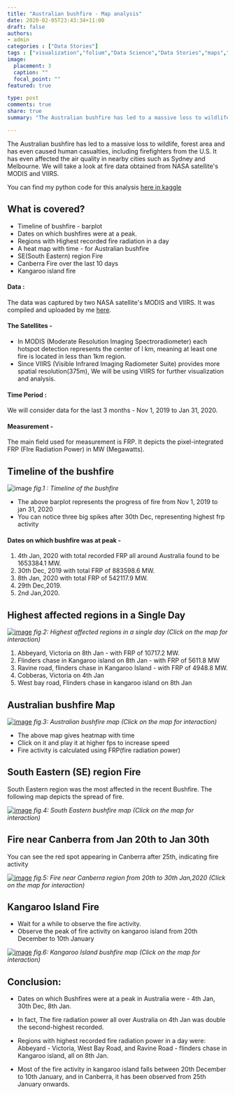```yaml
---
title: "Australian bushfire - Map analysis"
date: 2020-02-05T23:43:34+11:00
draft: false
authors:
- admin
categories : ["Data Stories"]
tags : ["visualization","folium","Data Science","Data Stories","maps","Australia","bushfire"]
image:
  placement: 3
  caption: ""
  focal_point: ""
featured: true

type: post 
comments: true 
share: true
summary: "The Australian bushfire has led to a massive loss to wildlife, forest area and has even caused human casualties, including firefighters from the U.S. It has even affected the air quality in nearby cities such as Sydney and Melbourne. We will take a look at fire data obtained from NASA satellite's MODIS and VIIRS."

---
```


The Australian bushfire has led to a massive loss to wildlife, forest area and has even caused human casualties, including firefighters from the U.S. It has even affected the air quality in nearby cities such as Sydney and Melbourne. We will take a look at fire data obtained from NASA satellite's MODIS and VIIRS.

You can find my python code for this analysis [here in kaggle](https://www.kaggle.com/nagarajbhat/australian-bushfire-map-analysis)

## What is covered?

- Timeline of bushfire - barplot
- Dates on which bushfires were at a peak.
- Regions with Highest recorded fire radiation in a day
- A heat map with time - for Australian bushfire
- SE(South Eastern) region Fire
- Canberra Fire over the last 10 days
- Kangaroo island fire

#### Data :

The data was captured by two NASA satellite's MODIS and VIIRS.
It was compiled and uploaded by me [here](https://www.kaggle.com/nagarajbhat/australian-bush-fire-satellite-data-nasa).

#### The Satellites -
- In MODIS (Moderate Resolution Imaging Spectroradiometer) each hotspot detection represents the center of l km, meaning at least one fire is located in less than 1km region.
- Since VIIRS (Visible Infrared Imaging Radiometer Suite) provides more spatial resolution(375m), We will be using VIIRS for further visualization and analysis.


#### Time Period :
We will consider data for the last 3 months - Nov 1, 2019 to Jan 31, 2020.

#### Measurement - 
The main field used for measurement is FRP. It depicts the pixel-integrated FRP (FIre Radiation Power)  in MW (Megawatts).

## Timeline of the bushfire

![image](/img/australian-bushfire-map/timeline2.png)
*fig.1 : Timeline of the bushfire*

- The above barplot represents the progress of fire from Nov 1, 2019 to jan 31, 2020
- You can notice three big spikes after 30th Dec, representing highest frp activity

#### Dates on which bushfire was at peak - 

1. 4th Jan, 2020 with total recorded FRP all around Australia found to be 1653384.1 MW.
2. 30th Dec, 2019 with total FRP of 883598.6 MW.
3. 8th Jan, 2020 with total FRP of 542117.9 MW.
4. 29th Dec,2019.
5. 2nd Jan,2020.

## Highest affected regions in a Single Day

[![image](/img/australian-bushfire-map/highest_affected.PNG)](/files/australian-bushfire-map/highest_affected.html)
*fig.2: Highest affected regions in a single day (Click on the map for interaction)*

1. Abbeyard, Victoria on 8th Jan - with FRP of 10717.2 MW.
2. Flinders chase in Kangaroo island on 8th Jan - with FRP of 5611.8 MW
3. Ravine road, flinders chase in Kangaroo Island - with FRP of 4948.8 MW.
4. Cobberas, Victoria on 4th Jan 
5. West bay road, Flinders chase in kangaroo island on 8th Jan 



## Australian bushfire Map

[![image](/img/australian-bushfire-map/australia_bushfire.gif)](/files/australian-bushfire-map/australia_bushfire.html)
*fig.3: Australian bushfire map (Click on the map for interaction)*

- The above map gives heatmap with time
- Click on it and play it at higher fps to increase speed
- Fire activity is calculated using FRP(fire radiation power)

## South Eastern (SE) region Fire
South Eastern region was the most affected in the recent Bushfire.
The following map depicts the spread of fire.

[![image](/img/australian-bushfire-map/se_fire.gif)](/files/australian-bushfire-map/australia_bushfire.html)
*fig.4: South Eastern bushfire map (Click on the map for interaction)*


## Fire near Canberra from Jan 20th to Jan 30th

You can see the red spot appearing in Canberra after 25th, indicating fire activity


[![image](/img/australian-bushfire-map/canberra.gif)](/files/australian-bushfire-map/canberra.html)
*fig.5: Fire near Canberra region from 20th to 30th Jan,2020 (Click on the map for interaction)*



## Kangaroo Island Fire 
- Wait for a while to observe the fire activity.
- Observe the peak of fire activity on kangaroo island from 20th December to 10th January


[![image](/img/australian-bushfire-map/kangaroo.gif)](/files/australian-bushfire-map/kangaroo.html)
*fig.6: Kangaroo Island bushfire map (Click on the map for interaction)*



## Conclusion:

- Dates on which Bushfires were at a peak in Australia were - 
4th Jan, 30th Dec, 8th Jan.

- In fact, The fire radiation power all over Australia on 4th Jan was double the second-highest recorded.


- Regions with highest recorded fire radiation power in a day were: Abbeyard - Victoria, West Bay Road, and Ravine Road - flinders chase in Kangaroo island, all on 8th Jan.

- Most of the fire activity in kangaroo island falls between 20th December to 10th January, and in Canberra, it has been observed from 25th January onwards.

